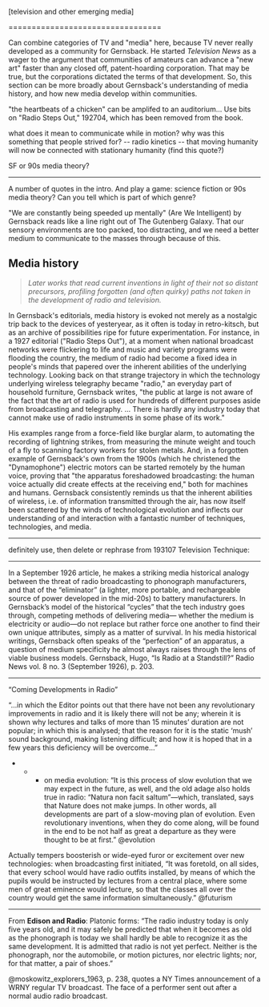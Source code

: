 [television and other emerging media]

=================================

Can combine categories of TV and "media" here, because TV never really developed as a community for Gernsback.  He started *Television News* as a wager to the argument that communities of amateurs can advance a "new art" faster than any closed off, patent-hoarding corporation.  That may be true, but the corporations dictated the terms of that development.  So, this section can be more broadly about Gernsback's understanding of media history, and how new media develop within communities.

"the heartbeats of a chicken" can be amplifed to an auditorium…  Use bits on "Radio Steps Out," 192704, which has been removed from the book.

what does it mean to communicate while in motion?  why was this something that people strived for? -- radio kinetics -- that moving humanity will now be connected with stationary humanity (find this quote?)

SF or 90s media theory?

--------------------------------

A number of quotes in the intro. And play a game: science fiction or 90s media theory? Can you tell which is part of which genre?

"We are constantly being speeded up mentally" (Are We Intelligent) by Gernsback reads like a line right out of The Gutenberg Galaxy.  That our sensory environments are too packed, too distracting, and we need a better medium to communicate to the masses through because of this.

## Media history

> *Later works that read current inventions in light of their not so distant precursors, profiling forgotten (and often quirky) paths not taken in the development of radio and television.*

In Gernsback's editorials, media history is evoked not merely as a nostalgic trip back to the devices of yesteryear, as it often is today in retro-kitsch, but as an archive of possibilities ripe for future experimentation. For instance, in a 1927 editorial ("Radio Steps Out"), at a moment when national broadcast networks were flickering to life and music and variety programs were flooding the country, the medium of radio had become a fixed idea in people's minds that papered over the inherent abilities of the underlying technology. Looking back on that strange trajectory in which the technology underlying wireless telegraphy became "radio," an everyday part of household furniture, Gernsback writes, "the public at large is not aware of the fact that the art of radio is used for hundreds of different purposes aside from broadcasting and telegraphy. … There is hardly any industry today that cannot make use of radio instruments in some phase of its work."

His examples range from a force-field like burglar alarm, to automating the recording of lightning strikes, from measuring the minute weight and touch of a fly to scanning factory workers for stolen metals. And, in a forgotten example of Gernsback's own from the 1900s (which he christened the "Dynamophone") electric motors can be started remotely by the human voice, proving that "the apparatus foreshadowed broadcasting: the human voice actually did create effects at the receiving end," both for machines and humans.  Gernsback consistently reminds us that the inherent abilities of wireless, i.e. of information transmitted through the air, has now itself been scattered by the winds of technological evolution and inflects our understanding of and interaction with a fantastic number of techniques, technologies, and media.

* * * * 

definitely use, then delete or rephrase from 193107 Television Technique:

[^rqrn]: Gernsback's first editorial for this magazine emphasized a slightly different point: that the large corporations---who by necessity had to be depended on to produce these incredibly complex and expensive technologies---were actually stifling competition by "jealously guarding whatever improvements are made, because these large firms naturally wish to come out with a complete set that can be sold ready-made to the public."  Continuing his argument that communities of amateur tinkerers, openly sharing their results, were a necessary element in the development of new media, Gernsback continues:

    > Everyone knows that, the more people who are working on an art, the more rapid the progress will be in the end.  Many improvements in radio have been due to experimenters who started in a small way and, later on, became outstanding figures in radio. … The more experimenters and the more television fans who become interested in the art, the quicker it will advance and the sooner it will be put on the stable basis which it deserves.

    

    He saw *Television News* as providing an entry point for this community of amateur television experimenters that had yet to come into being:  "To this purpose I am dedicating this new publication, and the future will demonstrate the correctness of the assumption."

    @gernsback_television_1931.

* * * * * * * * 

In a September 1926 article, he makes a striking media historical analogy between the threat of radio broadcasting to phonograph manufacturers, and that of the “eliminator” (a lighter, more portable, and rechargeable source of power developed in the mid-20s) to battery manufacturers. In Gernsbackʼs model of the historical “cycles” that the tech industry goes through, competing methods of delivering media— whether the medium is electricity or audio—do not replace but rather force one another to find their own unique attributes, simply as a matter of survival. In his media historical writings, Gernsback often speaks of the “perfection” of an apparatus, a question of medium specificity he almost always raises through the lens of viable business models. Gernsback, Hugo, “Is Radio at a Standstill?” Radio News vol. 8 no. 3 (September 1926), p. 203.

* * * * * * * * 

“Coming Developments in Radio”

“…in which the Editor points out that there have not been any revolutionary improvements in radio and it is likely there will not be any; wherein it is shown why lectures and talks of more than 15 minutes’ duration are not popular; in which this is analysed; that the reason for it is the static ‘mush’ sound background, making listening difficult; and how it is hoped that in a few years this deficiency will be overcome…”

* * * on media evolution:  “It is this process of slow evolution that we may expect in the future, as well, and the old adage also holds true in radio: “Natura non facit saltum”—which, translated, says that Nature does not make jumps.  In other words, all developments are part of a slow-moving plan of evolution.  Even revolutionary inventions, when they do come along, will be found in the end to be not half as great a departure as they were thought to be at first.” @evolution

Actually tempers boosterish or wide-eyed furor or excitement over new technologies:  when broadcasting first initiated, “It was foretold, on all sides, that every school would have radio outfits installed, by means of which the pupils would be instructed by lectures from a central place, where some men of great eminence would lecture, so that the classes all over the country would get the same information simultaneously.”  @futurism

* * * * * * * * 

From **Edison and Radio**:  Platonic forms:  “The radio industry today is only five years old, and it may safely be predicted that when it becomes as old as the phonograph is today we shall hardly be able to recognize it as the same development.  It is admitted that radio is not yet perfect.  Neither is the phonograph, nor the automobile, or motion pictures, nor electric lights; nor, for that matter, a pair of shoes.”

@moskowitz_explorers_1963, p. 238, quotes a NY Times announcement of a WRNY regular TV broadcast.  The face of a performer sent out after a normal audio radio broadcast.